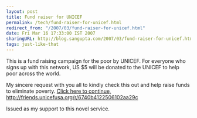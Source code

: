 ```yaml
---
layout: post
title: Fund raiser for UNICEF
permalink: /tech/fund-raiser-for-unicef.html
redirect_from: "/2007/03/fund-raiser-for-unicef.html"
date: Fri Mar 16 17:33:00 IST 2007
sharingURL: http://blog.sangupta.com/2007/03/fund-raiser-for-unicef.html
tags: just-like-that
---
```


This is a fund raising campaign for the poor by UNICEF. For everyone who signs 
up with this network, US $5 will be donated to the UNICEF to help poor across the world.

My sincere request with you all to kindly check this out and help raise funds to eliminate poverty.
<a href="http://friends.unicefusa.org/r/6740b4122506102aa29c">Click here to continue, 
http://friends.unicefusa.org/r/6740b4122506102aa29c</a>

Issued as my support to this novel service.
